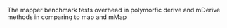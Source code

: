 The mapper benchmark tests overhead in polymorfic derive and mDerive methods in comparing to map and mMap

